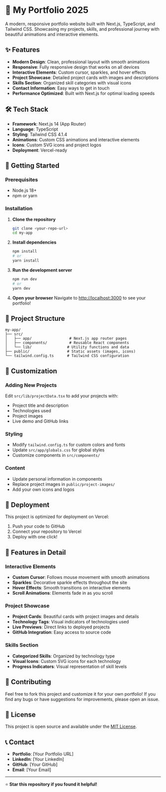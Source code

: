 # 🚀 My Portfolio 2025

A modern, responsive portfolio website built with Next.js, TypeScript, and Tailwind CSS. Showcasing my projects, skills, and professional journey with beautiful animations and interactive elements.

## ✨ Features

- **Modern Design**: Clean, professional layout with smooth animations
- **Responsive**: Fully responsive design that works on all devices
- **Interactive Elements**: Custom cursor, sparkles, and hover effects
- **Project Showcase**: Detailed project cards with images and descriptions
- **Skills Section**: Organized skill categories with visual icons
- **Contact Information**: Easy ways to get in touch
- **Performance Optimized**: Built with Next.js for optimal loading speeds

## 🛠️ Tech Stack

- **Framework**: Next.js 14 (App Router)
- **Language**: TypeScript
- **Styling**: Tailwind CSS 4.1.4
- **Animations**: Custom CSS animations and interactive elements
- **Icons**: Custom SVG icons and project logos
- **Deployment**: Vercel-ready

## 🚀 Getting Started

### Prerequisites

- Node.js 18+
- npm or yarn

### Installation

1. **Clone the repository**

   ```bash
   git clone <your-repo-url>
   cd my-app
   ```

2. **Install dependencies**

   ```bash
   npm install
   # or
   yarn install
   ```

3. **Run the development server**

   ```bash
   npm run dev
   # or
   yarn dev
   ```

4. **Open your browser**
   Navigate to [http://localhost:3000](http://localhost:3000) to see your portfolio!

## 📁 Project Structure

```
my-app/
├── src/
│   ├── app/                 # Next.js app router pages
│   ├── components/          # Reusable React components
│   └── lib/                # Utility functions and data
├── public/                 # Static assets (images, icons)
└── tailwind.config.ts      # Tailwind CSS configuration
```

## 🎨 Customization

### Adding New Projects

Edit `src/lib/projectData.tsx` to add your projects with:

- Project title and description
- Technologies used
- Project images
- Live demo and GitHub links

### Styling

- Modify `tailwind.config.ts` for custom colors and fonts
- Update `src/app/globals.css` for global styles
- Customize components in `src/components/`

### Content

- Update personal information in components
- Replace project images in `public/project-images/`
- Add your own icons and logos

## 🚀 Deployment

This project is optimized for deployment on Vercel:

1. Push your code to GitHub
2. Connect your repository to Vercel
3. Deploy with one click!

## 📱 Features in Detail

### Interactive Elements

- **Custom Cursor**: Follows mouse movement with smooth animations
- **Sparkles**: Decorative sparkle effects throughout the site
- **Hover Effects**: Smooth transitions on interactive elements
- **Scroll Animations**: Elements fade in as you scroll

### Project Showcase

- **Project Cards**: Beautiful cards with project images and details
- **Technology Tags**: Visual indicators of technologies used
- **Live Previews**: Direct links to deployed projects
- **GitHub Integration**: Easy access to source code

### Skills Section

- **Categorized Skills**: Organized by technology type
- **Visual Icons**: Custom SVG icons for each technology
- **Progress Indicators**: Visual representation of skill levels

## 🤝 Contributing

Feel free to fork this project and customize it for your own portfolio! If you find any bugs or have suggestions for improvements, please open an issue.

## 📄 License

This project is open source and available under the [MIT License](LICENSE).

## 📞 Contact

- **Portfolio**: [Your Portfolio URL]
- **LinkedIn**: [Your LinkedIn]
- **GitHub**: [Your GitHub]
- **Email**: [Your Email]

---

⭐ **Star this repository if you found it helpful!**
